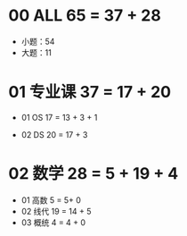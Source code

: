 # 00 ALL 65 = 37 + 28

* 小题：54
* 大题：11



# 01 专业课 37 = 17 + 20

* 01 OS 17 = 13 + 3 + 1 

* 02 DS 20 = 17 + 3



# 02 数学 28 = 5 + 19 + 4

* 01 高数 5 = 5+ 0
* 02 线代 19 = 14 + 5
* 03 概统 4 = 4 + 0

